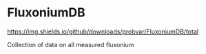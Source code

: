 # FluxoniumDB
https://img.shields.io/github/downloads/probvar/FluxoniumDB/total

Collection of data on all measured fluxonium
